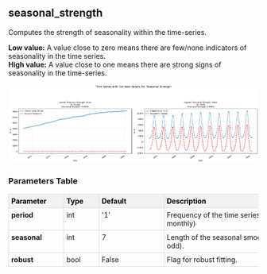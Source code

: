 ## seasonal_strength

Computes the strength of seasonality within the time-series.

**Low value:** A value close to zero means there are few/none indicators of seasonality in the time series.  
**High value:** A value close to one means there are strong signs of seasonality in the time-series.


    
![png](seasonal_strength_output_5_0.png)
    



<h3>Parameters Table</h3>



<style type="text/css">
#T_573cd th {
  background-color: #f2f2f2;
  color: black;
  font-weight: bold;
  text-align: left;
  border: 1px solid #ddd;
  padding: 5px;
}
#T_573cd_row0_col0, #T_573cd_row1_col0, #T_573cd_row2_col0 {
  text-align: left;
  vertical-align: top;
  border: 1px solid #ddd;
  padding: 5px;
  min-width: 100px;
  font-weight: bold;
}
#T_573cd_row0_col1, #T_573cd_row1_col1, #T_573cd_row2_col1 {
  text-align: left;
  vertical-align: top;
  border: 1px solid #ddd;
  padding: 5px;
  min-width: 60px;
}
#T_573cd_row0_col2, #T_573cd_row1_col2, #T_573cd_row2_col2 {
  text-align: left;
  vertical-align: top;
  border: 1px solid #ddd;
  padding: 5px;
  min-width: 120px;
  white-space: normal;
  word-wrap: break-word;
}
#T_573cd_row0_col3, #T_573cd_row1_col3, #T_573cd_row2_col3 {
  text-align: left;
  vertical-align: top;
  border: 1px solid #ddd;
  padding: 5px;
  min-width: 300px;
  max-width: 450px;
  white-space: normal;
  word-wrap: break-word;
}
</style>
<table id="T_573cd">
  <thead>
    <tr>
      <th id="T_573cd_level0_col0" class="col_heading level0 col0" >Parameter</th>
      <th id="T_573cd_level0_col1" class="col_heading level0 col1" >Type</th>
      <th id="T_573cd_level0_col2" class="col_heading level0 col2" >Default</th>
      <th id="T_573cd_level0_col3" class="col_heading level0 col3" >Description</th>
    </tr>
  </thead>
  <tbody>
    <tr>
      <td id="T_573cd_row0_col0" class="data row0 col0" >period</td>
      <td id="T_573cd_row0_col1" class="data row0 col1" >int</td>
      <td id="T_573cd_row0_col2" class="data row0 col2" >'1'</td>
      <td id="T_573cd_row0_col3" class="data row0 col3" >Frequency of the time series (e.g. 12 for monthly)</td>
    </tr>
    <tr>
      <td id="T_573cd_row1_col0" class="data row1 col0" >seasonal</td>
      <td id="T_573cd_row1_col1" class="data row1 col1" >int</td>
      <td id="T_573cd_row1_col2" class="data row1 col2" >7</td>
      <td id="T_573cd_row1_col3" class="data row1 col3" >Length of the seasonal smoother (must be odd).</td>
    </tr>
    <tr>
      <td id="T_573cd_row2_col0" class="data row2 col0" >robust</td>
      <td id="T_573cd_row2_col1" class="data row2 col1" >bool</td>
      <td id="T_573cd_row2_col2" class="data row2 col2" >False</td>
      <td id="T_573cd_row2_col3" class="data row2 col3" >Flag for robust fitting.</td>
    </tr>
  </tbody>
</table>


